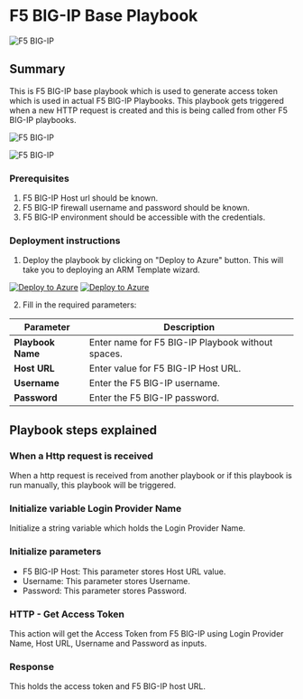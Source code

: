 # F5 BIG-IP Base Playbook

![F5 BIG-IP](../logo.jpg)

 ## Summary
This is F5 BIG-IP base playbook which is used to generate access token which is used in actual F5 BIG-IP Playbooks. This playbook gets triggered when a new HTTP request is created and this is being called from other F5 BIG-IP playbooks.

![F5 BIG-IP](./Images/PlaybookDesignerLight.png)

![F5 BIG-IP](./Images/PlaybookDesignerDark.png)

### Prerequisites

1. F5 BIG-IP Host url should be known.
2. F5 BIG-IP firewall username and password should be known.
3. F5 BIG-IP environment should be accessible with the credentials.


### Deployment instructions
1. Deploy the playbook by clicking on "Deploy to Azure" button. This will take you to deploying an ARM Template wizard.

[![Deploy to Azure](https://aka.ms/deploytoazurebutton)](https://portal.azure.com/#create/Microsoft.Template/uri/https%3A%2Fraw.githubusercontent.com/dharmaAccenture/Azure-Sentinel/F5BigIP/Playbooks/F5BigIP/Playbooks/BasePlaybook-F5BigIP/azuredeploy.json) [![Deploy to Azure](https://aka.ms/deploytoazuregovbutton)](https://portal.azure.com/#create/Microsoft.Template/uri/https%3A%2Fraw.githubusercontent.com/dharmaAccenture/Azure-Sentinel/F5BigIP/Playbooks/F5BigIP/Playbooks/BasePlaybook-F5BigIP/azuredeploy.json)

2. Fill in the required parameters:

|Parameter|Description|
|-------------|------------|
|**Playbook Name**|Enter name for F5 BIG-IP Playbook without spaces.|
|**Host URL**|Enter value for F5 BIG-IP Host URL.|
|**Username**|Enter the F5 BIG-IP username.|
|**Password**|Enter the F5 BIG-IP password.|


## Playbook steps explained

### When a Http request is received
When a http request is received from another playbook or if this playbook is run manually, this playbook will be triggered.

### Initialize variable Login Provider Name
Initialize a string variable which holds the Login Provider Name.

### Initialize parameters

* F5 BIG-IP Host: This parameter stores Host URL value.
* Username: This parameter stores Username.
* Password: This parameter stores Password.

### HTTP - Get Access Token
This action will get the Access Token from F5 BIG-IP using Login Provider Name, Host URL, Username and Password as inputs.

### Response
This holds the access token and F5 BIG-IP host URL.
